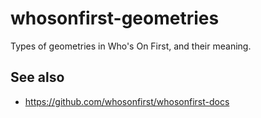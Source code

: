 # whosonfirst-geometries

Types of geometries in Who's On First, and their meaning.

## See also

* https://github.com/whosonfirst/whosonfirst-docs
